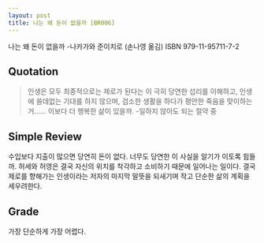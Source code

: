 ```yaml
---
layout: post
title: 나는 왜 돈이 없을까 [BR006]
---
```


나는 왜 돈이 없을까
-나카가와 준이치로 (손나영 옮김)
ISBN 979-11-95711-7-2

## Quotation <i class="fa fa-quote-left" aria-hidden="true"></i>

>인생은 모두 최종적으로는 제로가 된다는 이 극히 당연한 섭리를 이해하고, 인생에 쓸데없는 기대를 하지 않으며, 검소한 생활을 하다가 평안한 죽음을 맞이하는거...... 이보다 더 행복한 삶이 있을까. -일하지 않아도 되는 절약 중

## Simple Review <i class="fa fa-comment" aria-hidden="true"></i>

<span class="drop">수</span>입보다 지출이 많으면 당연히 돈이 없다. 너무도 당연한 이 사실을 알기가 이토록 힘들까. 허세와 허영은 결국 자신의 위치를 착각하고 소비하기 때문에 일어나는 일이다. <span class="em">결국 제로를 향해가는 인생이라는 저자의 마지막 말뜻을 되새기며 작고 단순한 삶의 계획을 세우려한다.</span>

## Grade <i class="fa fa-paragraph" aria-hidden="true"></i>

<i class="fa fa-star" aria-hidden="true"></i>
<i class="fa fa-star" aria-hidden="true"></i>
<!-- <i class="fa fa-star" aria-hidden="true"></i> -->
<!-- <i class="fa fa-star-o" aria-hidden="true"></i> -->
<i class="fa fa-star-half-o" aria-hidden="true"></i>
<i class="fa fa-star-o" aria-hidden="true"></i>
<i class="fa fa-star-o" aria-hidden="true"></i>

가장 단순하게 가장 어렵다.